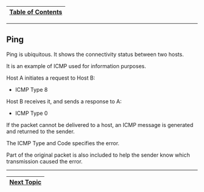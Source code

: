 |[Table of Contents](/00-Table-of-Contents.md)|
|---|

---

## Ping

Ping is ubiquitous. It shows the connectivity status between two hosts.

It is an example of ICMP used for information purposes.

Host A initiates a request to Host B:

* ICMP Type 8

Host B receives it, and sends a response to A:

* ICMP Type 0

If the packet cannot be delivered to a host, an ICMP message is generated and returned to the sender.

The ICMP Type and Code specifies the error.

Part of the original packet is also included to help the sender know which transmission caused the error.

---

|[Next Topic](/05-osi-layer-3/icmp-errors.md)|
|---|
